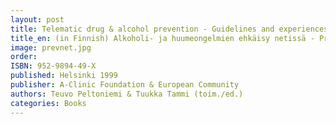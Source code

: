 ```yaml
---
layout: post
title: Telematic drug & alcohol prevention - Guidelines and experiences from Prevnet Euro (112s.)
title_en: (in Finnish) Alkoholi- ja huumeongelmien ehkäisy netissä - Prevnet Euro EU-projektin menetelmiä ja kokemuksia
image: prevnet.jpg
order:
ISBN: 952-9894-49-X
published: Helsinki 1999
publisher: A-Clinic Foundation & European Community
authors: Teuvo Peltoniemi & Tuukka Tammi (toim./ed.) 
categories: Books
---
```

